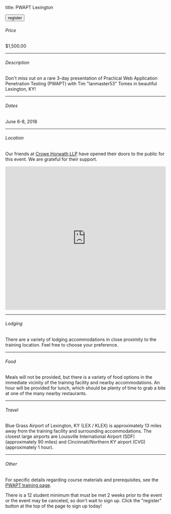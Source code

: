 title: PWAPT Lexington

<button onclick="window.location='https://www.paypal.com/cgi-bin/webscr?cmd=_s-xclick&hosted_button_id=T8XNKK9EEQ8MW'">register</button>

###### Price

$1,500.00

---

###### Description

Don't miss out on a rare 3-day presentation of Practical Web Application Penetration Testing (PWAPT) with Tim "lanmaster53" Tomes in beautiful Lexington, KY!

---

###### Dates

June 6-8, 2018

---

###### Location

Our friends at [Crowe Horwath LLP](https://www.crowehorwath.com/) have opened their doors to the public for this event. We are grateful for their support.

<iframe src="https://www.google.com/maps/embed?pb=!1m14!1m8!1m3!1d3143.649850073573!2d-84.4334937!3d38.008627!3m2!1i1024!2i768!4f13.1!3m3!1m2!1s0x884250044ebfbbd1%3A0x12c323abeb4aa9f2!2s541+Darby+Creek+Rd+%23270%2C+Lexington%2C+KY+40509!5e0!3m2!1sen!2sus!4v1522156377299" width="100%" height="450" frameborder="0" style="border: 0" allowfullscreen></iframe>

---

###### Lodging

There are a variety of lodging accommodations in close proximity to the training location. Feel free to choose your preference.

---

###### Food

Meals will not be provided, but there is a variety of food options in the immediate vicinity of the training facility and nearby accommodations. An hour will be provided for lunch, which should be plenty of time to grab a bite at one of the many nearby restaurants.

---

###### Travel

Blue Grass Airport of Lexington, KY (LEX / KLEX) is approximately 13 miles away from the training facility and surrounding accommodations. The closest large airports are Louisville International Airport (SDF) (approximately 90 miles) and Cincinnati/Northern KY airport (CVG) (approximately 1 hour).

---

###### Other

For specific details regarding course materials and prerequisites, see the [PWAPT training page](/training).

There is a 12 student minimum that must be met 2 weeks prior to the event or the event may be canceled, so don't wait to sign up. Click the "register" button at the top of the page to sign up today!
